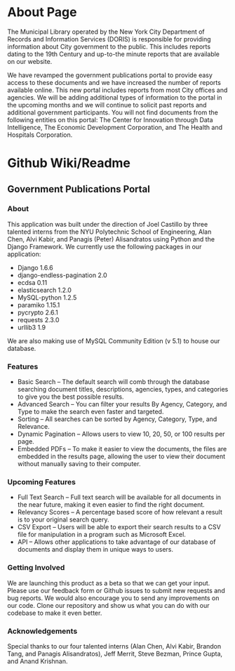 # About Page

The Municipal Library operated by the New York City Department of Records and
Information Services (DORIS) is responsible for providing information about City
government to the public. This includes reports dating to the 19th Century and 
up-to-the minute reports that are available on our website.

We have revamped the government publications portal to provide easy access to 
these documents and we have increased the number of reports available online. 
This new portal includes reports from most City offices and agencies. We will 
be adding additional types of information to the portal in the upcoming months 
and we will continue to solicit past reports and additional government 
participants. You will not find documents from the following entities on this 
portal: The Center for Innovation through Data Intelligence, The Economic 
Development Corporation, and The Health and Hospitals Corporation.

# Github Wiki/Readme

## Government Publications Portal

### About

This application was built under the direction of Joel Castillo by three 
talented interns from the NYU Polytechnic School of Engineering, Alan Chen, 
Alvi Kabir, and Panagis (Peter) Alisandratos using Python and the Django Framework. We currently use the following packages in our application:

- Django 1.6.6
- django-endless-pagination 2.0
- ecdsa 0.11
- elasticsearch 1.2.0
- MySQL-python 1.2.5
- paramiko 1.15.1
- pycrypto 2.6.1
- requests 2.3.0
- urllib3 1.9

We are also making use of MySQL Community Edition (v 5.1) to house our database.

### Features

- Basic Search – The default search will comb through the database searching 
document titles, descriptions, agencies, types, and categories to give you the 
best possible results.
- Advanced Search – You can filter your results By Agency, Category, and Type 
to make the search even faster and targeted.
- Sorting – All searches can be sorted by Agency, Category, Type, and Relevance.
- Dynamic Pagination – Allows users to view 10, 20, 50, or 100 results per page.
- Embedded PDFs – To make it easier to view the documents, the files are 
embedded in the results page, allowing the user to view their document without 
manually saving to their computer.

### Upcoming Features

- Full Text Search – Full text search will be available for all documents in 
the near future, making it even easier to find the right document.
- Relevancy Scores – A percentage based score of how relevant a result is to 
your original search query.
- CSV Export – Users will be able to export their search results to a CSV file 
for manipulation in a program such as Microsoft Excel.
- API – Allows other applications to take advantage of our database of documents 
and display them in unique ways to users.

### Getting Involved

We are launching this product as a beta so that we can get your input. Please
use our feedback form or Github issues to submit new requests and bug reports.
We would also encourage you to send any improvements on our code. Clone our 
repository and show us what you can do with our codebase to make it even better.

### Acknowledgements

Special thanks to our four talented interns
(Alan Chen, Alvi Kabir, Brandon Tang, and Panagis Alisandratos), Jeff Merrit, Steve Bezman, Prince Gupta, and Anand Krishnan.
